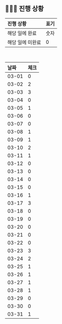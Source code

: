 ## 🧑🏻‍💻 진행 상황

| 진행 상황            | 표기  |
|:-----------------|:----|
| 해당 일에 완료      | 숫자   |
| 해당 일에 미완료    | 0   |



<br>

| 날짜  | 체크 |
|:------|:----|
| 03-01 | 0 |
| 03-02 | 2 |
| 03-03 | 3 |
| 03-04 | 0 |
| 03-05 | 1 |
| 03-06 | 0 |
| 03-07 | 0 |
| 03-08 | 1 |
| 03-09 | 1 |
| 03-10 | 2 |
| 03-11 | 1 |
| 03-12 | 0 |
| 03-13 | 0 |
| 03-14 | 0 |
| 03-15 | 0 |
| 03-16 | 1 |
| 03-17 | 3 |
| 03-18 | 0 |
| 03-19 | 0 |
| 03-20 | 0 |
| 03-21 | 0 |
| 03-22 | 0 |
| 03-23 | 3 |
| 03-24 | 2 |
| 03-25 | 1 |
| 03-26 | 1 |
| 03-27 | 1 |
| 03-28 | 1 |
| 03-29 | 0 |
| 03-30 | 0 |
| 03-31 | 1 |

